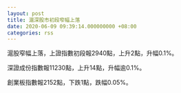 ```yaml
---
layout: post
title: 滬深股市初段窄幅上落
date: 2020-06-09 09:39:14.000000000 +08:00
categories: rss
---
```


滬股窄幅上落，上證指數初段報2940點，上升2點，升幅0.1%。

深證成份指數報11230點，上升14點，升幅逾0.1%。

創業板指數報2152點，下跌1點，跌幅0.05%。
